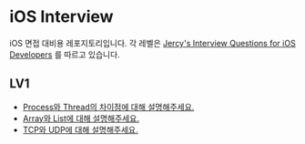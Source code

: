 # iOS Interview
iOS 면접 대비용 레포지토리입니다. 각 레벨은 [Jercy's Interview Questions for iOS Developers](https://github.com/JeaSungLEE/iOSInterviewquestions) 를 따르고 있습니다.

## LV1
- [Process와 Thread의 차이점에 대해 설명해주세요.](./LV0/ProcessThread.md)
- [Array와 List에 대해 설명해주세요.](./LV0/ArrayList.md)
- [TCP와 UDP에 대해 설명해주세요.](./LV0/TCPUDP.md)